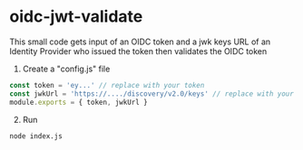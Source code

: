 # oidc-jwt-validate
This small code gets input of an OIDC token and a jwk keys URL of an Identity Provider who issued the token then validates the OIDC token

1. Create a "config.js" file

```javascript
const token = 'ey...' // replace with your token
const jwkUrl = 'https://..../discovery/v2.0/keys' // replace with your jwk URL
module.exports = { token, jwkUrl }
```

2. Run

```
node index.js
```
